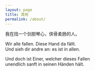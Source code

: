```yaml
---
layout: page
title: 其他
permalink: /about/
---
```


我在找一个剑胆琴心，侠骨柔肠的人。

Wir alle fallen. Diese Hand da fällt.<br>
Und sieh dir andre an: es ist in allen.<p>

Und doch ist Einer, welcher dieses Fallen<br>
unendlich sanft in seinen Händen hält. 

<script async src="https://cse.google.com/cse.js?cx=e4e02e8d1fbfa5faa"></script>
<div class="gcse-search"></div>
